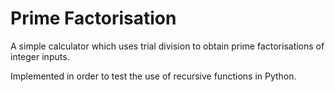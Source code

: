 # Prime Factorisation

A simple calculator which uses trial division to obtain prime factorisations of integer inputs.

Implemented in order to test the use of recursive functions in Python.
